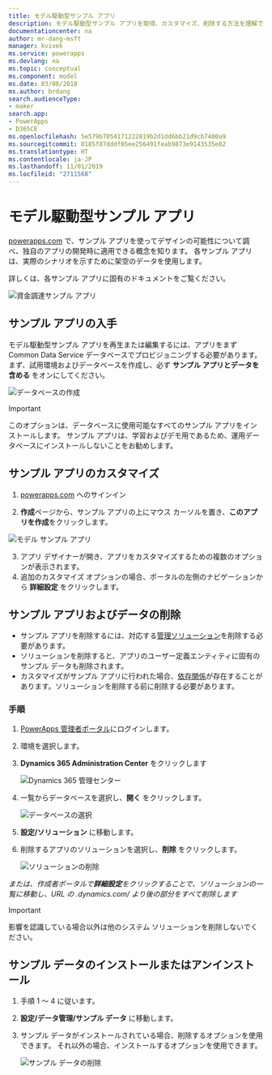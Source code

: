 ```yaml
---
title: モデル駆動型サンプル アプリ
description: モデル駆動型サンプル アプリを取得、カスタマイズ、削除する方法を理解できます。
documentationcenter: na
author: mr-dang-msft
manager: kvivek
ms.service: powerapps
ms.devlang: na
ms.topic: conceptual
ms.component: model
ms.date: 03/08/2018
ms.author: brdang
search.audienceType:
- maker
search.app:
- PowerApps
- D365CE
ms.openlocfilehash: 5e579b7054171222819b2d1dd6bb21d9cb7400a9
ms.sourcegitcommit: 8185f87dddf05ee256491feab9873e9143535e02
ms.translationtype: HT
ms.contentlocale: ja-JP
ms.lasthandoff: 11/01/2019
ms.locfileid: "2711568"
---
```

# <a name="model-driven-sample-apps"></a>モデル駆動型サンプル アプリ

[powerapps.com](https://powerapps.com) で、サンプル アプリを使ってデザインの可能性について調べ、独自のアプリの開発時に適用できる概念を知ります。 各サンプル アプリは、実際のシナリオを示すために架空のデータを使用します。 

詳しくは、各サンプル アプリに固有のドキュメントをご覧ください。 

![資金調達サンプル アプリ](media/overview-model-driven-samples/fundraiser-app1.png)


## <a name="get-sample-apps"></a>サンプル アプリの入手

モデル駆動型サンプル アプリを再生または編集するには、アプリをまず Common Data Service データベースでプロビジョニングする必要があります。 まず、試用環境およびデータベースを作成し、必ず **サンプル アプリとデータを含める** をオンにしてください。

![データベースの作成](media/overview-model-driven-samples/create-database1.png)


> [!IMPORTANT]
> このオプションは、データベースに使用可能なすべてのサンプル アプリをインストールします。 サンプル アプリは、学習およびデモ用であるため、運用データベースにインストールしないことをお勧めします。 

## <a name="customize-a-sample-app"></a>サンプル アプリのカスタマイズ

1. [powerapps.com](https://powerapps.com) へのサインイン  

    

2. **作成**ページから、サンプル アプリの上にマウス カーソルを置き、**このアプリを作成**をクリックします。

![モデル サンプル アプリ](media/overview-model-driven-samples/model-driven-create-page-sample.png)

3. アプリ デザイナーが開き、アプリをカスタマイズするための複数のオプションが表示されます。 
4. 追加のカスタマイズ オプションの場合、ポータルの左側のナビゲーションから **詳細設定** をクリックします。

## <a name="remove-sample-apps-and-data"></a>サンプル アプリおよびデータの削除 
- サンプル アプリを削除するには、対応する[管理ソリューション](https://docs.microsoft.com/dynamics365/customer-engagement/developer/uninstall-delete-solution)を削除する必要があります。 
- ソリューションを削除すると、アプリのユーザー定義エンティティに固有のサンプル データも削除されます。
- カスタマイズがサンプル アプリに行われた場合、[依存関係](https://docs.microsoft.com/dynamics365/customer-engagement/developer/dependency-tracking-solution-components)が存在することがあります。ソリューションを削除する前に削除する必要があります。

### <a name="steps"></a>手順
1. [PowerApps 管理者ポータル](https://admin.powerapps.com)にログインします。

2. 環境を選択します。

3. **Dynamics 365 Administration Center** をクリックします 

    ![Dynamics 365 管理センター](media/overview-model-driven-samples/admin-center.png)

4. 一覧からデータベースを選択し、**開く** をクリックします。

    ![データベースの選択](media/overview-model-driven-samples/select-database.png)

5. **設定/ソリューション** に移動します。

6. 削除するアプリのソリューションを選択し、**削除** をクリックします。

    ![ソリューションの削除](media/overview-model-driven-samples/delete-solution.png)

*または、作成者ポータルで**詳細設定**をクリックすることで、ソリューションの一覧に移動し、URL の .dynamics.com/ より後の部分をすべて削除します*

> [!IMPORTANT]
> 影響を認識している場合以外は他のシステム ソリューションを削除しないでください。

## <a name="install-or-uninstall-sample-data"></a>サンプル データのインストールまたはアンインストール
1. 手順 1 ～ 4 に従います。
2. **設定/データ管理/サンプル データ** に移動します。
3. サンプル データがインストールされている場合、削除するオプションを使用できます。 それ以外の場合、インストールするオプションを使用できます。 

    ![サンプル データの削除](media/overview-model-driven-samples/remove-sample-data.png)




